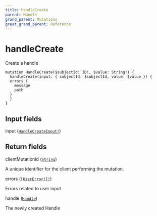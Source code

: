 ```yaml
---
title: handleCreate
parent: Handle
grand_parent: Mutations
great_grand_parent: Reference
---
```


# handleCreate

Create a handle

```
mutation HandleCreate($subjectId: ID!, $value: String!) {
  handleCreate(input: { subjectId: $subjectId, value: $value }) {
  errors {
    message
    path
  }
  }
}
```

## Input fields

<div class="field-entry ">
  <span id="input" class="field-name anchored">input (<code><a href="/docs/reference/input_object/handle/handle_create_input">HandleCreateInput!</a></code>)</span>

  <div class="description-wrapper">

  </div>
</div>

## Return fields

<div class="field-entry ">
  <span id="client_mutation_id" class="field-name anchored">clientMutationId (<code><a href="/docs/reference/scalar/string">String</a></code>)</span>

  <div class="description-wrapper">
   <p>A unique identifier for the client performing the mutation.</p>

  </div>
</div>

<div class="field-entry ">
  <span id="errors" class="field-name anchored">errors (<code><a href="/docs/reference/object/user_error">[UserError!]!</a></code>)</span>

  <div class="description-wrapper">
   <p>Errors related to user input</p>

  </div>
</div>

<div class="field-entry ">
  <span id="handle" class="field-name anchored">handle (<code><a href="/docs/reference/object/handle">Handle</a></code>)</span>

  <div class="description-wrapper">
   <p>The newly created Handle</p>

  </div>
</div>

